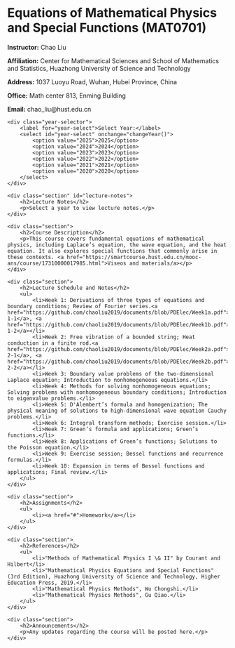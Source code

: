    <h1>Equations of Mathematical Physics and Special Functions (MAT0701)</h1>
    <p><strong>Instructor:</strong> Chao Liu</p>
    <p><strong>Affiliation:</strong> Center for Mathematical Sciences and School of Mathematics and Statistics, Huazhong University of Science and Technology</p>
    <p><strong>Address:</strong> 1037 Luoyu Road, Wuhan, Hubei Province, China</p>
    <p><strong>Office:</strong> Math center 813, Enming Building</p>
    <p><strong>Email:</strong> chao_liu@hust.edu.cn</p>

    <div class="year-selector">
        <label for="year-select">Select Year:</label>
        <select id="year-select" onchange="changeYear()">
            <option value="2025">2025</option>
            <option value="2024">2024</option>
            <option value="2023">2023</option>
            <option value="2022">2022</option>
            <option value="2021">2021</option>
            <option value="2020">2020</option>
        </select>
    </div>

    <div class="section" id="lecture-notes">
        <h2>Lecture Notes</h2>
        <p>Select a year to view lecture notes.</p>
    </div>

    <div class="section">
        <h2>Course Description</h2>
        <p>This course covers fundamental equations of mathematical physics, including Laplace’s equation, the wave equation, and the heat equation. It also explores special functions that commonly arise in these contexts. <a href="https://smartcourse.hust.edu.cn/mooc-ans/course/17310000017985.html">Viseos and materials/a></p>
    </div>

    <div class="section">
        <h2>Lecture Schedule and Notes</h2>
        <ul>
            <li>Week 1: Derivations of three types of equations and boundary conditions; Review of Fourier series.<a href="https://github.com/chaoliu2019/documents/blob/PDElec/Week1a.pdf">Week 1-1</a>, <a href="https://github.com/chaoliu2019/documents/blob/PDElec/Week1b.pdf">Week 1-2</a></li>
            <li>Week 2: Free vibration of a bounded string; Heat conduction in a finite rod.<a href="https://github.com/chaoliu2019/documents/blob/PDElec/Week2a.pdf">Week 2-1</a>, <a href="https://github.com/chaoliu2019/documents/blob/PDElec/Week2b.pdf">Week 2-2</a></li>
            <li>Week 3: Boundary value problems of the two-dimensional Laplace equation; Introduction to nonhomogeneous equations.</li>
            <li>Week 4: Methods for solving nonhomogeneous equations; Solving problems with nonhomogeneous boundary conditions; Introduction to eigenvalue problems.</li>
            <li>Week 5: D'Alembert’s formula and homogenization; The physical meaning of solutions to high-dimensional wave equation Cauchy problems.</li>
            <li>Week 6: Integral transform methods; Exercise session.</li>
            <li>Week 7: Green’s formula and applications; Green’s functions.</li>
            <li>Week 8: Applications of Green’s functions; Solutions to the Poisson equation.</li>
            <li>Week 9: Exercise session; Bessel functions and recurrence formulas.</li>
            <li>Week 10: Expansion in terms of Bessel functions and applications; Final review.</li>
        </ul>
    </div>

    <div class="section">
        <h2>Assignments</h2>
        <ul>
            <li><a href="#">Homework</a></li>
        </ul>
    </div>

    <div class="section">
        <h2>References</h2>
        <ul>
            <li>"Methods of Mathematical Physics I \& II" by Courant and Hilbert</li>
            <li>"Mathematical Physics Equations and Special Functions" (3rd Edition), Huazhong University of Science and Technology, Higher Education Press, 2019.</li>
            <li>"Mathematical Physics Methods", Wu Chongshi.</li>   
            <li>"Mathematical Physics Methods", Gu Qiao.</li>   
        </ul>
    </div>

    <div class="section">
        <h2>Announcements</h2>
        <p>Any updates regarding the course will be posted here.</p>
    </div>
